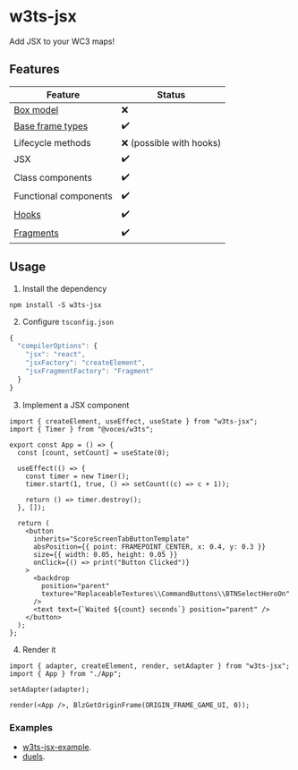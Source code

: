 # w3ts-jsx

Add JSX to your WC3 maps!

## Features

| Feature                                                                                       | Status                  |
| --------------------------------------------------------------------------------------------- | ----------------------- |
| [Box model](https://developer.mozilla.org/en-US/docs/Learn/CSS/Building_blocks/The_box_model) | ❌                       |
| [Base frame types](https://github.com/voces/w3ts-jsx/issues/1)                                | ✔️                      |
| Lifecycle methods                                                                             | ❌ (possible with hooks) |
| JSX                                                                                           | ✔️                      |
| Class components                                                                              | ✔️                      |
| Functional components                                                                         | ✔️                      |
| [Hooks](https://github.com/voces/basic-pragma/issues/1)                                       | ✔️                      |
| [Fragments](https://github.com/voces/w3ts-jsx/issues/2)                                       | ✔️                      |

## Usage

1. Install the dependency

```
npm install -S w3ts-jsx
```

2. Configure `tsconfig.json`

```ts
{
  "compilerOptions": {
    "jsx": "react",
    "jsxFactory": "createElement",
    "jsxFragmentFactory": "Fragment"
  }
}
```

3. Implement a JSX component

```tsx
import { createElement, useEffect, useState } from "w3ts-jsx";
import { Timer } from "@voces/w3ts";

export const App = () => {
  const [count, setCount] = useState(0);

  useEffect(() => {
    const timer = new Timer();
    timer.start(1, true, () => setCount((c) => c + 1));

    return () => timer.destroy();
  }, []);

  return (
    <button
      inherits="ScoreScreenTabButtonTemplate"
      absPosition={{ point: FRAMEPOINT_CENTER, x: 0.4, y: 0.3 }}
      size={{ width: 0.05, height: 0.05 }}
      onClick={() => print("Button Clicked")}
    >
      <backdrop
        position="parent"
        texture="ReplaceableTextures\\CommandButtons\\BTNSelectHeroOn"
      />
      <text text={`Waited ${count} seconds`} position="parent" />
    </button>
  );
};
```

4. Render it

```tsx
import { adapter, createElement, render, setAdapter } from "w3ts-jsx";
import { App } from "./App";

setAdapter(adapter);

render(<App />, BlzGetOriginFrame(ORIGIN_FRAME_GAME_UI, 0));
```

### Examples

- [w3ts-jsx-example](https://github.com/voces/w3ts-jsx-example).
- [duels](https://github.com/voces/duels).
